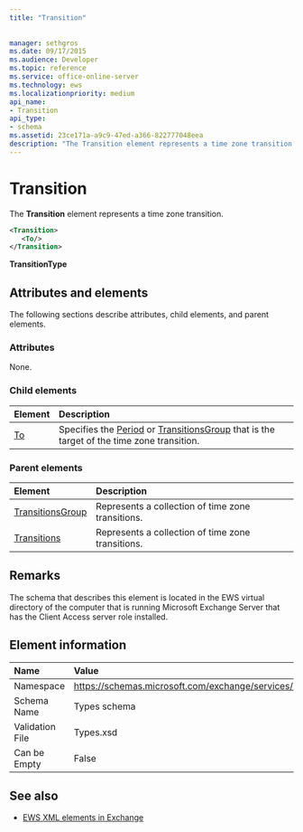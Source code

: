 ```yaml
---
title: "Transition"
 
 
manager: sethgros
ms.date: 09/17/2015
ms.audience: Developer
ms.topic: reference
ms.service: office-online-server
ms.technology: ews
ms.localizationpriority: medium
api_name:
- Transition
api_type:
- schema
ms.assetid: 23ce171a-a9c9-47ed-a366-822777048eea
description: "The Transition element represents a time zone transition."
---
```


# Transition

The **Transition** element represents a time zone transition. 
  
```xml
<Transition>
   <To/>
</Transition>
```

 **TransitionType**
## Attributes and elements

The following sections describe attributes, child elements, and parent elements.
  
### Attributes

None.
  
### Child elements

|**Element**|**Description**|
|:-----|:-----|
|[To](to.md) <br/> |Specifies the [Period](period.md) or [TransitionsGroup](transitionsgroup.md) that is the target of the time zone transition.  <br/> |
   
### Parent elements

|**Element**|**Description**|
|:-----|:-----|
|[TransitionsGroup](transitionsgroup.md) <br/> |Represents a collection of time zone transitions.  <br/> |
|[Transitions](transitions.md) <br/> |Represents a collection of time zone transitions.  <br/> |
   
## Remarks

The schema that describes this element is located in the EWS virtual directory of the computer that is running Microsoft Exchange Server that has the Client Access server role installed.
  
## Element information

|**Name**|**Value**|
|:-----|:-----|
|Namespace  <br/> |https://schemas.microsoft.com/exchange/services/2006/types  <br/> |
|Schema Name  <br/> |Types schema  <br/> |
|Validation File  <br/> |Types.xsd  <br/> |
|Can be Empty  <br/> |False  <br/> |
   
## See also



- [EWS XML elements in Exchange](ews-xml-elements-in-exchange.md)

